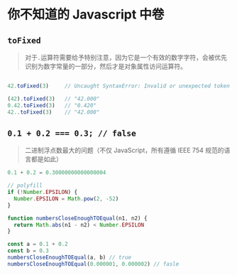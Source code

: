 # 你不知道的 Javascript 中卷

## `toFixed`

> 对于`.`运算符需要给予特别注意，因为它是一个有效的数字字符，会被优先识别为数字常量的一部分，然后才是对象属性访问运算符。

``` js

42.toFixed(3)     // Uncaught SyntaxError: Invalid or unexpected token

(42).toFixed(3)   // "42.000"
0.42.toFixed(3)   // "0.420"
42..toFixed(3)    // "42.000"
```

## `0.1 + 0.2 === 0.3; // false`

> 二进制浮点数最大的问题（不仅 JavaScript，所有遵循 IEEE 754 规范的语言都是如此）

``` js
0.1 + 0.2 = 0.30000000000000004

// polyfill
if (!Number.EPSILON) {
  Number.EPSILON = Math.pow(2, -52)
}

function numbersCloseEnoughTOEqual(n1, n2) {
  return Math.abs(n1 - n2) < Number.EPSILON
}

const a = 0.1 + 0.2
const b = 0.3
numbersCloseEnoughTOEqual(a, b) // true
numbersCloseEnoughTOEqual(0.000001, 0.000002) // fasle
```
